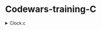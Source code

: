 # Codewars-training-C

<details>
<summary>Clock.c</summary>

<p>Clock shows <b>h</b> hours, m minutes and s seconds after midnight.</p>
<p>Your task is to write a function which returns the time since midnight in milliseconds.</p>

</details>
